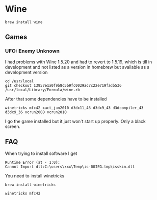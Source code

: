 # Wine #

	brew install wine

## Games ##

### UFO: Enemy Unknown ###

I had problems with Wine 1.5.20 and had to revert to 1.5.19, which is till in development and not listed as a version in homebrew but available as a development version

	cd /usr/local
	git checkout 13957e1a0f9b8c5b9fc0029ac7c22e719fadb536 /usr/local/Library/Formula/wine.rb

After that some dependencies have to be installed

	winetricks mfc42 xact_jun2010 d3dx11_43 d3dx9_43 d3dcompiler_43 d3dx9_36 vcrun2008 vcrun2010

I go the game installed but it just won't start up properly. Only a black screen.

## FAQ ##

When trying to install software I get

	Runtime Error (at - 1:0):
	Cannot Import dll:C:\users\xxx\Temp\is-00IEG.tmp\isskin.dll

You need to install winetricks


	brew install winetricks

	winetricks mfc42
